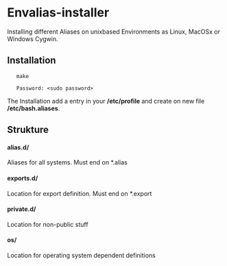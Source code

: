 # Envalias-installer
Installing different Aliases on unixbased Environments as Linux, MacOSx or Windows Cygwin.

## Installation

```
   make

   Password: <sudo password>
```

The Installation add a entry in your **/etc/profile** and create on new file **/etc/bash.aliases**.

## Strukture

#### alias.d/
Aliases for all systems. Must end on *.alias

#### exports.d/
Location for export definition. Must end on *.export 

#### private.d/
Location for non-public stuff

#### os/
Location for operating system dependent definitions

